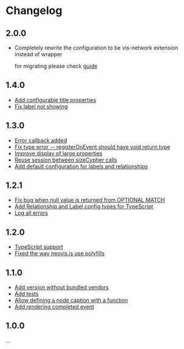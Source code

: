 # Changelog

## 2.0.0

- Completely rewrite the configuration to be vis-network extension instead of wrapper

  for migrating please check [guide](./MIGRATING.md)

## 1.4.0

- [Add configurable title properties](https://github.com/neo4j-contrib/neovis.js/pull/74)
- [Fix label not showing](https://github.com/neo4j-contrib/neovis.js/pull/94)

## 1.3.0

- [Error callback added](https://github.com/neo4j-contrib/neovis.js/pull/75)
- [Fix type error -- registerOnEvent should have void return type](https://github.com/neo4j-contrib/neovis.js/pull/72)
- [Improve display of large properties](https://github.com/neo4j-contrib/neovis.js/pull/82)
- [Reuse session between sizeCypher calls](https://github.com/neo4j-contrib/neovis.js/pull/86)
- [Add default configuration for labels and relationships](https://github.com/neo4j-contrib/neovis.js/pull/87)

## 1.2.1

- [Fix bug when null value is returned from OPTIONAL MATCH](https://github.com/neo4j-contrib/neovis.js/pull/70)
- [Add Relationship and Label config types for TypeScript](https://github.com/neo4j-contrib/neovis.js/pull/70)
- [Log all errors](https://github.com/neo4j-contrib/neovis.js/pull/70)

## 1.2.0

- [TypeScript support](https://github.com/neo4j-contrib/neovis.js/pull/66)
- [Fixed the way neovis.js use polyfills](https://github.com/neo4j-contrib/neovis.js/pull/69)

## 1.1.0

- [Add version without bundled vendors](https://github.com/neo4j-contrib/neovis.js/pull/62)
- [Add tests](https://github.com/neo4j-contrib/neovis.js/pull/63)
- [Allow defining a node caption with a function](https://github.com/neo4j-contrib/neovis.js/pull/48)
- [Add rendering completed event](https://github.com/neo4j-contrib/neovis.js/pull/47)

## 1.0.0

...

